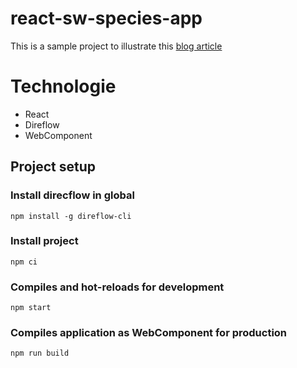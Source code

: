 # react-sw-species-app

This is a sample project to illustrate this [blog article](https://blog.ineat-group.com/2021/03/creer-une-application-micro-frontend-avec-react-direflow/)

# Technologie

- React
- Direflow
- WebComponent

## Project setup

### Install direcflow in global

```
npm install -g direflow-cli
```

### Install project

```
npm ci
```

### Compiles and hot-reloads for development

```
npm start
```

### Compiles application as WebComponent for production

```
npm run build
```
